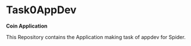 # Task0AppDev

**Coin Application**

This Repository contains the Application making task of appdev for Spider.
